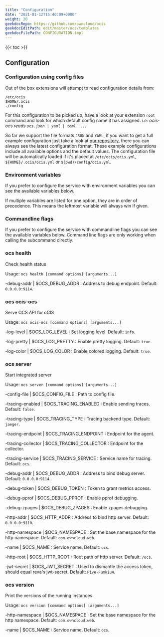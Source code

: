 ```yaml
---
title: "Configuration"
date: "2021-01-12T15:40:09+0000"
weight: 20
geekdocRepo: https://github.com/owncloud/ocis
geekdocEditPath: edit/master/ocs/templates
geekdocFilePath: CONFIGURATION.tmpl
---
```


{{< toc >}}

## Configuration

### Configuration using config files

Out of the box extensions will attempt to read configuration details from:

```console
/etc/ocis
$HOME/.ocis
./config
```

For this configuration to be picked up, have a look at your extension `root` command and look for which default config name it has assigned. *i.e: ocis-ocs reads `ocs.json | yaml | toml ...`*.

So far we support the file formats `JSON` and `YAML`, if you want to get a full example configuration just take a look at [our repository](https://github.com/owncloud/ocis/tree/master/config), there you can always see the latest configuration format. These example configurations include all available options and the default values. The configuration file will be automatically loaded if it's placed at `/etc/ocis/ocis.yml`, `${HOME}/.ocis/ocis.yml` or `$(pwd)/config/ocis.yml`.

### Environment variables

If you prefer to configure the service with environment variables you can see the available variables below.

If multiple variables are listed for one option, they are in order of precedence. This means the leftmost variable will always win if given.

### Commandline flags

If you prefer to configure the service with commandline flags you can see the available variables below. Command line flags are only working when calling the subcommand directly.

### ocs health

Check health status

Usage: `ocs health [command options] [arguments...]`

-debug-addr |  $OCS_DEBUG_ADDR
: Address to debug endpoint. Default: `0.0.0.0:9114`.

### ocs ocis-ocs

Serve OCS API for oCIS

Usage: `ocs ocis-ocs [command options] [arguments...]`

-log-level |  $OCS_LOG_LEVEL
: Set logging level. Default: `info`.

-log-pretty |  $OCS_LOG_PRETTY
: Enable pretty logging. Default: `true`.

-log-color |  $OCS_LOG_COLOR
: Enable colored logging. Default: `true`.

### ocs server

Start integrated server

Usage: `ocs server [command options] [arguments...]`

-config-file |  $OCS_CONFIG_FILE
: Path to config file.

-tracing-enabled |  $OCS_TRACING_ENABLED
: Enable sending traces. Default: `false`.

-tracing-type |  $OCS_TRACING_TYPE
: Tracing backend type. Default: `jaeger`.

-tracing-endpoint |  $OCS_TRACING_ENDPOINT
: Endpoint for the agent.

-tracing-collector |  $OCS_TRACING_COLLECTOR
: Endpoint for the collector.

-tracing-service |  $OCS_TRACING_SERVICE
: Service name for tracing. Default: `ocs`.

-debug-addr |  $OCS_DEBUG_ADDR
: Address to bind debug server. Default: `0.0.0.0:9114`.

-debug-token |  $OCS_DEBUG_TOKEN
: Token to grant metrics access.

-debug-pprof |  $OCS_DEBUG_PPROF
: Enable pprof debugging.

-debug-zpages |  $OCS_DEBUG_ZPAGES
: Enable zpages debugging.

-http-addr |  $OCS_HTTP_ADDR
: Address to bind http server. Default: `0.0.0.0:9110`.

-http-namespace |  $OCS_NAMESPACE
: Set the base namespace for the http namespace. Default: `com.owncloud.web`.

-name |  $OCS_NAME
: Service name. Default: `ocs`.

-http-root |  $OCS_HTTP_ROOT
: Root path of http server. Default: `/ocs`.

-jwt-secret |  $OCS_JWT_SECRET
: Used to dismantle the access token, should equal reva's jwt-secret. Default: `Pive-Fumkiu4`.

### ocs version

Print the versions of the running instances

Usage: `ocs version [command options] [arguments...]`

-http-namespace |  $OCS_NAMESPACE
: Set the base namespace for the http namespace. Default: `com.owncloud.web`.

-name |  $OCS_NAME
: Service name. Default: `ocs`.

